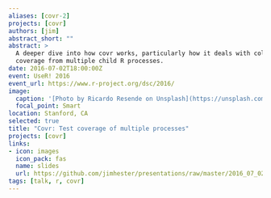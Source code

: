 ```yaml
---
aliases: [covr-2]
projects: [covr]
authors: [jim]
abstract_short: ""
abstract: >
  A deeper dive into how covr works, particularly how it deals with collecting
  coverage from multiple child R processes.
date: 2016-07-02T18:00:00Z
event: UseR! 2016
event_url: https://www.r-project.org/dsc/2016/
image:
  caption: '[Photo by Ricardo Resende on Unsplash](https://unsplash.com/photos/PqqJ340jrow)'
  focal_point: Smart
location: Stanford, CA
selected: true
title: "Covr: Test coverage of multiple processes"
projects: [covr]
links:
- icon: images
  icon_pack: fas
  name: slides
  url: https://github.com/jimhester/presentations/raw/master/2016_07_02-DSC-covr/covr-DSC.pdf
tags: [talk, r, covr]
---
```

